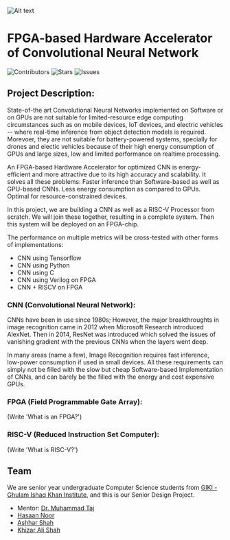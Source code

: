 ![Alt text](./hasaan/Final-Poster.jpeg)
# FPGA-based Hardware Accelerator of Convolutional Neural Network

![Contributors](https://img.shields.io/github/contributors/ashharshah/CNN_on_FPGA?style=plastic)
![Stars](https://img.shields.io/github/stars/ashharshah/CNN_on_FPGA)
![Issues](https://img.shields.io/github/issues/ashharshah/CNN_on_FPGA)

## Project Description:

State-of-the art Convolutional Neural Networks implemented on Software or on GPUs are not suitable for limited-resource edge computing circumstances such as on mobile devices, IoT devices, and electric vehicles -- where real-time inference from object detection models is required. Morevoer, they are not suitable for battery-powered systems, specially for drones and electic vehicles because of their high energy consumption of GPUs and large sizes, low and limited performance on realtime processing.

An FPGA-based Hardware Accelerator for optimized CNN is energy-efficient and more attractive due to its high accuracy and scalability. It solves all these problems: Faster inference than Software-based as well as GPU-based CNNs. Less energy consumption as compared to GPUs. Optimal for resource-constrained devices.

In this project, we are building a CNN as well as a RISC-V Processor from scratch. We will join these together, resulting in a complete system. Then this system will be deployed on an FPGA-chip.

The performance on multiple metrics will be cross-tested with other forms of implementations:
- CNN using Tensorflow
- CNN using Python
- CNN using C
- CNN using Verilog on FPGA
- CNN + RISCV on FPGA

### CNN (Convolutional Neural Network):

CNNs have been in use since 1980s; However,
the major breakthroughts in image recognition came in 2012 when Microsoft
Research introduced AlexNet. Then in 2014, ResNet was introduced which solved
the issues of vanishing gradient with the previous CNNs when the layers went deep.

In many areas (name a few), Image Recognition requires fast inference, low-power
consumption if used in small devices. All these requirements can simply
not be filled with the slow but cheap Software-based Implementation of CNNs,
and can barely be the filled with the energy and cost expensive GPUs.

### FPGA (Field Programmable Gate Array):

(Write 'What is an FPGA?')



### RISC-V (Reduced Instruction Set Computer):

(Write 'What is RISC-V?')

## Team

We are senior year undergraduate Computer Science students from [GIKI - Ghulam Ishaq Khan Institute](https://giki.edu.pk), and this is our Senior Design Project.

-   Mentor: [Dr. Muhammad Taj](https://github.com/tajkhan)
-   [Hasaan Noor](https://github.com/hasaannoor)
-   [Ashhar Shah](https://github.com/ashharshah)
-   [Khizar Ali Shah](https://github.com/khizaralishah1)